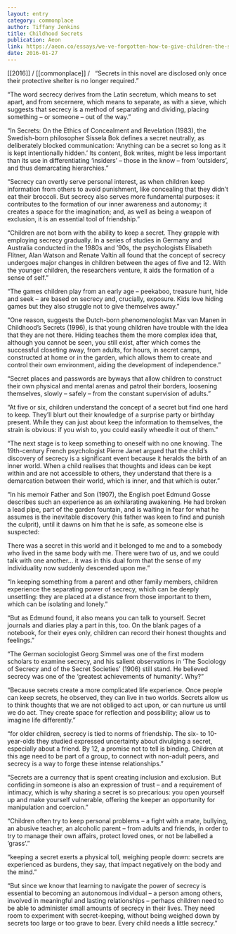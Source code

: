 ```yaml
---
layout: entry
category: commonplace
author: Tiffany Jenkins
title: Childhood Secrets
publication: Aeon
link: https://aeon.co/essays/we-ve-forgotten-how-to-give-children-the-space-to-have-secrets
date: 2016-01-27
---
```


[[2016]] / [[commonplace]] / 
 
“Secrets in this novel are disclosed only once their protective shelter is no longer required.”

“The word secrecy derives from the Latin secretum, which means to set apart, and from secernere, which means to separate, as with a sieve, which suggests that secrecy is a method of separating and dividing, placing something – or someone – out of the way.”

“In Secrets: On the Ethics of Concealment and Revelation (1983), the Swedish-born philosopher Sissela Bok defines a secret neutrally, as deliberately blocked communication: ‘Anything can be a secret so long as it is kept intentionally hidden.’ Its content, Bok writes, might be less important than its use in differentiating ‘insiders’ – those in the know – from ‘outsiders’, and thus demarcating hierarchies.”

“Secrecy can overtly serve personal interest, as when children keep information from others to avoid punishment, like concealing that they didn’t eat their broccoli. But secrecy also serves more fundamental purposes: it contributes to the formation of our inner awareness and autonomy; it creates a space for the imagination; and, as well as being a weapon of exclusion, it is an essential tool of friendship.”

“Children are not born with the ability to keep a secret. They grapple with employing secrecy gradually. In a series of studies in Germany and Australia conducted in the 1980s and ’90s, the psychologists Elisabeth Flitner, Alan Watson and Renate Valtin all found that the concept of secrecy undergoes major changes in children between the ages of five and 12. With the younger children, the researchers venture, it aids the formation of a sense of self.”

“The games children play from an early age – peekaboo, treasure hunt, hide and seek – are based on secrecy and, crucially, exposure. Kids love hiding games but they also struggle not to give themselves away.”

“One reason, suggests the Dutch-born phenomenologist Max van Manen in Childhood’s Secrets (1996), is that young children have trouble with the idea that they are not there. Hiding teaches them the more complex idea that, although you cannot be seen, you still exist, after which comes the successful closeting away, from adults, for hours, in secret camps, constructed at home or in the garden, which allows them to create and control their own environment, aiding the development of independence.”

“Secret places and passwords are byways that allow children to construct their own physical and mental arenas and patrol their borders, loosening themselves, slowly – safely – from the constant supervision of adults.”

“At five or six, children understand the concept of a secret but find one hard to keep. They’ll blurt out their knowledge of a surprise party or birthday present. While they can just about keep the information to themselves, the strain is obvious: if you wish to, you could easily wheedle it out of them.”

“The next stage is to keep something to oneself with no one knowing. The 19th-century French psychologist Pierre Janet argued that the child’s discovery of secrecy is a significant event because it heralds the birth of an inner world. When a child realises that thoughts and ideas can be kept within and are not accessible to others, they understand that there is a demarcation between their world, which is inner, and that which is outer.”

“In his memoir Father and Son (1907), the English poet Edmund Gosse describes such an experience as an exhilarating awakening. He had broken a lead pipe, part of the garden fountain, and is waiting in fear for what he assumes is the inevitable discovery (his father was keen to find and punish the culprit), until it dawns on him that he is safe, as someone else is suspected:

There was a secret in this world and it belonged to me and to a somebody who lived in the same body with me. There were two of us, and we could talk with one another… it was in this dual form that the sense of my individuality now suddenly descended upon me.”

“In keeping something from a parent and other family members, children experience the separating power of secrecy, which can be deeply unsettling: they are placed at a distance from those important to them, which can be isolating and lonely.”

“But as Edmund found, it also means you can talk to yourself. Secret journals and diaries play a part in this, too. On the blank pages of a notebook, for their eyes only, children can record their honest thoughts and feelings.”

“The German sociologist Georg Simmel was one of the first modern scholars to examine secrecy, and his salient observations in ‘The Sociology of Secrecy and of the Secret Societies’ (1906) still stand. He believed secrecy was one of the ‘greatest achievements of humanity’. Why?”

“Because secrets create a more complicated life experience. Once people can keep secrets, he observed, they can live in two worlds. Secrets allow us to think thoughts that we are not obliged to act upon, or can nurture us until we do act. They create space for reflection and possibility; allow us to imagine life differently.”

“for older children, secrecy is tied to norms of friendship. The six- to 10-year-olds they studied expressed uncertainty about divulging a secret, especially about a friend. By 12, a promise not to tell is binding. Children at this age need to be part of a group, to connect with non-adult peers, and secrecy is a way to forge these intense relationships.”

“Secrets are a currency that is spent creating inclusion and exclusion. But confiding in someone is also an expression of trust – and a requirement of intimacy, which is why sharing a secret is so precarious: you open yourself up and make yourself vulnerable, offering the keeper an opportunity for manipulation and coercion.”

“Children often try to keep personal problems – a fight with a mate, bullying, an abusive teacher, an alcoholic parent – from adults and friends, in order to try to manage their own affairs, protect loved ones, or not be labelled a ‘grass’.”

“keeping a secret exerts a physical toll, weighing people down: secrets are experienced as burdens, they say, that impact negatively on the body and the mind.”

“But since we know that learning to navigate the power of secrecy is essential to becoming an autonomous individual – a person among others, involved in meaningful and lasting relationships – perhaps children need to be able to administer small amounts of secrecy in their lives. They need room to experiment with secret-keeping, without being weighed down by secrets too large or too grave to bear. Every child needs a little secrecy.”
